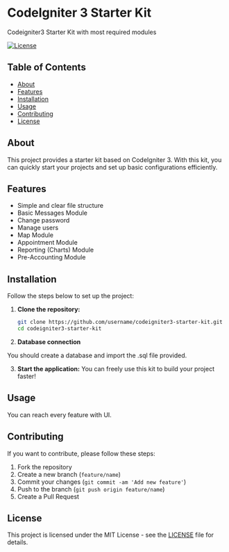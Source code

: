 # CodeIgniter 3 Starter Kit

Codeigniter3 Starter Kit with most required modules

[![License](https://img.shields.io/badge/license-MIT-blue.svg)](LICENSE)

## Table of Contents

- [About](#about)
- [Features](#features)
- [Installation](#installation)
- [Usage](#usage)
- [Contributing](#contributing)
- [License](#license)

## About

This project provides a starter kit based on CodeIgniter 3. With this kit, you can quickly start your projects and set up basic configurations efficiently.

## Features

- Simple and clear file structure
- Basic Messages Module
- Change password
- Manage users
- Map Module
- Appointment Module
- Reporting (Charts) Module
- Pre-Accounting Module


## Installation

Follow the steps below to set up the project:

1. **Clone the repository:**

    ```bash
    git clone https://github.com/username/codeigniter3-starter-kit.git
    cd codeigniter3-starter-kit
    ```

2. **Database connection**

You should create a database and import the .sql file provided.


3. **Start the application:**
 You can freely use this kit to build your project faster!

## Usage

You can reach every feature with UI.

## Contributing

If you want to contribute, please follow these steps:

1. Fork the repository
2. Create a new branch (`feature/name`)
3. Commit your changes (`git commit -am 'Add new feature'`)
4. Push to the branch (`git push origin feature/name`)
5. Create a Pull Request

## License

This project is licensed under the MIT License - see the [LICENSE](LICENSE) file for details.
